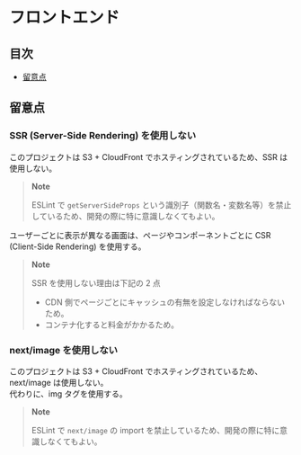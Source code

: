 # フロントエンド

## 目次

- [留意点](#note)

<h2 id="note">留意点</h2>

### SSR (Server-Side Rendering) を使用しない

このプロジェクトは S3 + CloudFront でホスティングされているため、SSR は使用しない。

> **Note**
>
> ESLint で `getServerSideProps` という識別子（関数名・変数名等）を禁止しているため、開発の際に特に意識しなくてもよい。

ユーザーごとに表示が異なる画面は、ページやコンポーネントごとに CSR (Client-Side Rendering) を使用する。

> **Note**
>
> SSR を使用しない理由は下記の 2 点
>
> - CDN 側でページごとにキャッシュの有無を設定しなければならないため。
> - コンテナ化すると料金がかかるため。

### next/image を使用しない

このプロジェクトは S3 + CloudFront でホスティングされているため、next/image は使用しない。  
代わりに、img タグを使用する。

> **Note**
>
> ESLint で `next/image` の import を禁止しているため、開発の際に特に意識しなくてもよい。
